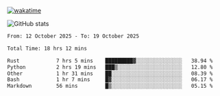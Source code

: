 [![wakatime](https://wakatime.com/badge/user/ef685785-b2de-4416-b5c6-df540c453238.svg)](https://wakatime.com/@ef685785-b2de-4416-b5c6-df540c453238)

![GitHub stats](https://github-readme-stats.vercel.app/api?username=songhahaha66)
<!--START_SECTION:waka-->

```txt
From: 12 October 2025 - To: 19 October 2025

Total Time: 18 hrs 12 mins

Rust            7 hrs 5 mins    █████████▓░░░░░░░░░░░░░░░   38.94 %
Python          2 hrs 19 mins   ███▒░░░░░░░░░░░░░░░░░░░░░   12.80 %
Other           1 hr 31 mins    ██░░░░░░░░░░░░░░░░░░░░░░░   08.39 %
Bash            1 hr 7 mins     █▓░░░░░░░░░░░░░░░░░░░░░░░   06.17 %
Markdown        56 mins         █▒░░░░░░░░░░░░░░░░░░░░░░░   05.15 %
```

<!--END_SECTION:waka-->
